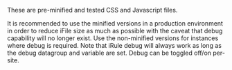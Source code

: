 These are pre-minified and tested CSS and Javascript files. 

It is recommended to use the minified versions in a production environment in order to reduce iFile 
size as much as possible with the caveat that debug capability will no longer exist. Use the non-minified 
versions for instances where debug is required. Note that iRule debug will always work as long as the debug 
datagroup and variable are set. Debug can be toggled off/on per-site.
